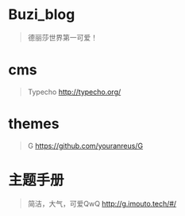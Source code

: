 # Buzi_blog

> 德丽莎世界第一可爱！

# cms

> Typecho
> http://typecho.org/

# themes

> G
> https://github.com/youranreus/G

# 主题手册

> 简洁，大气，可爱QwQ
> http://g.imouto.tech/#/




